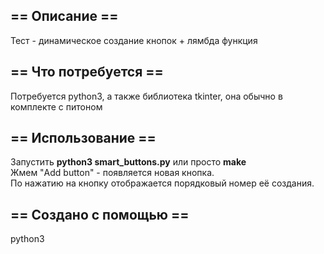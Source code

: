 ## ==	Описание	==
Тест - динамическое создание кнопок + лямбда функция  
## ==	Что потребуется	==
Потребуется python3, а также библиотека tkinter, она обычно в комплекте с питоном

## ==	Использование	== 
Запустить **python3 smart_buttons.py** или просто **make**  
Жмем "Add button" - появляется новая кнопка.  
По нажатию на кнопку отображается порядковый номер её создания.  

## ==	Создано с помощью	==
python3  
